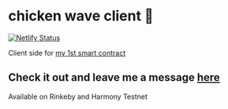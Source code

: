 # chicken wave client 👋 

[![Netlify Status](https://api.netlify.com/api/v1/badges/c4b25690-af22-4d15-9986-404f753e27a9/deploy-status)](https://app.netlify.com/sites/chicken-wave/deploys)

Client side for [my 1st smart contract](https://github.com/nuggetnchill/chicken-wave)

## Check it out and leave me a message [here](https://chicken-wave.netlify.app/)

Available on Rinkeby and Harmony Testnet
